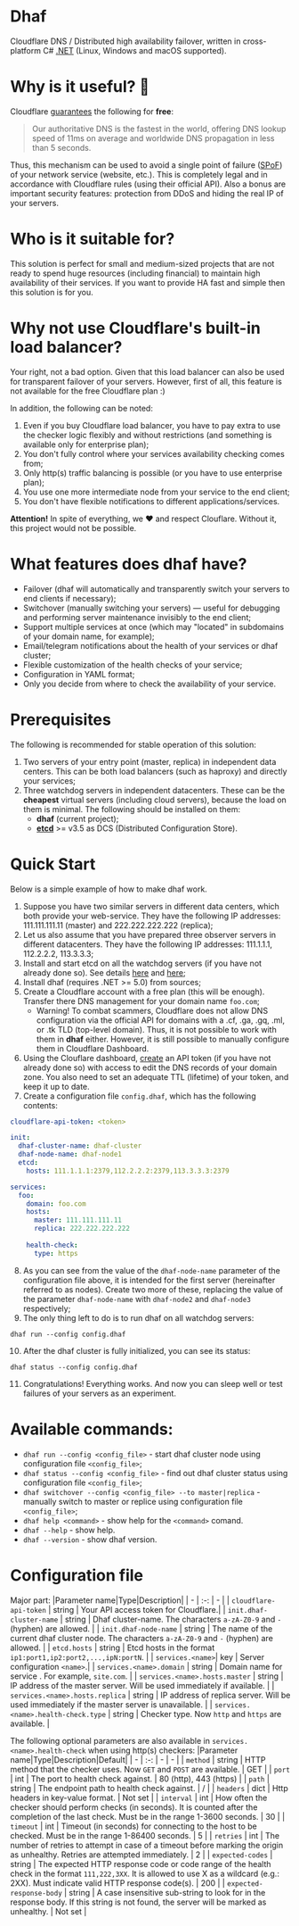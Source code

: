 # Dhaf
Cloudflare DNS / Distributed high availability failover, written in cross-platform C# [.NET](https://github.com/dotnet) (Linux, Windows and macOS supported).

# Why is it useful? 🚀
Cloudflare [guarantees](https://www.cloudflare.com/dns/) the following for **free**:
> Our authoritative DNS is the fastest in the world, offering DNS lookup speed of 11ms on average and worldwide DNS propagation in less than 5 seconds.

Thus, this mechanism can be used to avoid a single point of failure ([SPoF](https://en.wikipedia.org/wiki/Single_point_of_failure)) of your network service (website, etc.). This is completely legal and in accordance with Cloudflare rules (using their official API).
Also a bonus are important security features: protection from DDoS and hiding the real IP of your servers.

# Who is it suitable for?
This solution is perfect for small and medium-sized projects that are not ready to spend huge resources (including financial) to maintain high availability of their services. If you want to provide HA fast and simple then this solution is for you.

# Why not use Cloudflare's built-in load balancer?
Your right, not a bad option. Given that this load balancer can also be used for transparent failover of your servers.
However, first of all, this feature is not available for the free Cloudflare plan :)

In addition, the following can be noted:
1. Even if you buy Cloudflare load balancer, you have to pay extra to use the checker logic flexibly and without restrictions (and something is available only for enterprise plan);
2. You don't fully control where your services availability checking comes from;
3. Only http(s) traffic balancing is possible (or you have to use enterprise plan);
4. You use one more intermediate node from your service to the end client;
5. You don't have flexible notifications to different applications/services.

**Attention!** In spite of everything, we ❤️ and respect Clouflare. Without it, this project would not be possible. 

# What features does dhaf have?
- Failover (dhaf will automatically and transparently switch your servers to end clients if necessary);
- Switchover (manually switching your servers) — useful for debugging and performing server maintenance invisibly to the end client;
- Support multiple services at once (which may "located" in subdomains of your domain name, for example);
- Email/telegram notifications about the health of your services or dhaf cluster;
- Flexible customization of the health checks of your service;
- Configuration in YAML format;
- Only you decide from where to check the availability of your service.

# Prerequisites
The following is recommended for stable operation of this solution:
1. Two servers of your entry point (master, replica) in independent data centers. This can be both load balancers (such as haproxy) and directly your services;
2. Three watchdog servers in independent datacenters. These can be the **cheapest** virtual servers (including cloud servers), because the load on them is minimal. The following should be installed on them:
    - **dhaf** (current project);
    - **[etcd](https://github.com/etcd-io/etcd)** >= v3.5 as DCS (Distributed Configuration Store).

# Quick Start
Below is a simple example of how to make dhaf work.
1. Suppose you have two similar servers in different data centers, which both provide your web-service. They have the following IP addresses: 111.111.111.11 (master) and 222.222.222.222 (replica);
2. Let us also assume that you have prepared three observer servers in different datacenters. They have the following IP addresses: 111.1.1.1, 112.2.2.2, 113.3.3.3;
3. Install and start etcd on all the watchdog servers (if you have not already done so). See details [here](https://etcd.io/docs/v3.5/quickstart/) and [here](https://etcd.io/docs/v3.5/op-guide/clustering/);
4. Install dhaf (requires .NET >= 5.0) from sources;
5. Create a Cloudflare account with a free plan (this will be enough). Transfer there DNS management for your domain name `foo.com`;
    - Warning! To combat scammers, Cloudflare does not allow DNS configuration via the official API for domains with a .cf, .ga, .gq, .ml, or .tk TLD (top-level domain). Thus, it is not possible to work with them in **dhaf** either. However, it is still possible to manually configure them in Cloudflare Dashboard.
6. Using the Clouflare dashboard, [create](https://dash.cloudflare.com/profile/api-tokens) an API token (if you have not already done so) with access to edit the DNS records of your domain zone. You also need to set an adequate TTL (lifetime) of your token, and keep it up to date.
7. Create a configuration file `config.dhaf`, which has the following contents:
```yaml
cloudflare-api-token: <token>

init:
  dhaf-cluster-name: dhaf-cluster
  dhaf-node-name: dhaf-node1
  etcd:
    hosts: 111.1.1.1:2379,112.2.2.2:2379,113.3.3.3:2379 

services:
  foo:
    domain: foo.com
    hosts:
      master: 111.111.111.11
      replica: 222.222.222.222
    
    health-check:
      type: https
```
8. As you can see from the value of the `dhaf-node-name` parameter of the configuration file above, it is intended for the first server (hereinafter referred to as nodes). Create two more of these, replacing the value of the parameter `dhaf-node-name` with `dhaf-node2` and `dhaf-node3` respectively;
9. The only thing left to do is to run dhaf on all watchdog servers:
```shell
dhaf run --config config.dhaf
```
10. After the dhaf cluster is fully initialized, you can see its status:
```shell
dhaf status --config config.dhaf
```
11. Congratulations! Everything works. And now you can sleep well or test failures of your servers as an experiment.

# Available commands:
- `dhaf run --config <config_file>` - start dhaf cluster node using configuration file `<config_file>`;
- `dhaf status --config <config_file>` - find out dhaf cluster status using configuration file `<config_file>`;
- `dhaf switchover --config <config_file> --to master|replica` - manually switch to master or replice using configuration file `<config_file>`;
- `dhaf help <command>` - show help for the `<command>` comand.
- `dhaf --help` - show help.
- `dhaf --version` - show dhaf version.

# Configuration file
Major part:
|Parameter name|Type|Description|
| - | :-: | - |
| `cloudflare-api-token` | string | Your API access token for Cloudflare.|
| `init.dhaf-cluster-name` | string | Dhaf cluster-name. The characters `a-zA-Z0-9` and `-` (hyphen) are allowed. |
| `init.dhaf-node-name` | string | The name of the current dhaf cluster node. The characters `a-zA-Z0-9` and `-` (hyphen) are allowed. |
| `etcd.hosts` | string | Etcd hosts in the format `ip1:port1,ip2:port2,...,ipN:portN`. |
| `services.<name>`| key | Server configuration `<name>`.|
| `services.<name>.domain` | string | Domain name for service <name>. For example, `site.com`. |
| `services.<name>.hosts.master` | string | IP address of the master server. Will be used immediately if available. |
| `services.<name>.hosts.replica` | string | IP address of replica server. Will be used immediately if the master server is unavailable. |
| `services.<name>.health-check.type` | string | Checker type. Now `http` and `https` are available. |

The following optional parameters are also available in `services.<name>.health-check` when using http(s) checkers:
|Parameter name|Type|Description|Default|
| - | :-: | - | - |
| `method` | string | HTTP method that the checker uses. Now `GET` and `POST` are available. | GET |
| `port` | int | The port to health check against. | 80 (http), 443 (https) |
| `path` | string | The endpoint path to health check against. | / |
| `headers` | dict | Http headers in key-value format. | Not set |
| `interval` | int | How often the checker should perform checks (in seconds). It is counted after the completion of the last check. Must be in the range 1-3600 seconds. | 30 |
| `timeout` | int | Timeout (in seconds) for connecting to the host to be checked. Must be in the range 1-86400 seconds. | 5 |
| `retries` | int | The number of retries to attempt in case of a timeout before marking the origin as unhealthy. Retries are attempted immediately. | 2 |
| `expected-codes` | string | The expected HTTP response code or code range of the health check in the format `111,222,3XX`. It is allowed to use X as a wildcard (e.g.: 2XX). Must indicate valid HTTP response code(s). | 200 |
| `expected-response-body` | string | A case insensitive sub-string to look for in the response body. If this string is not found, the server will be marked as unhealthy. | Not set |
